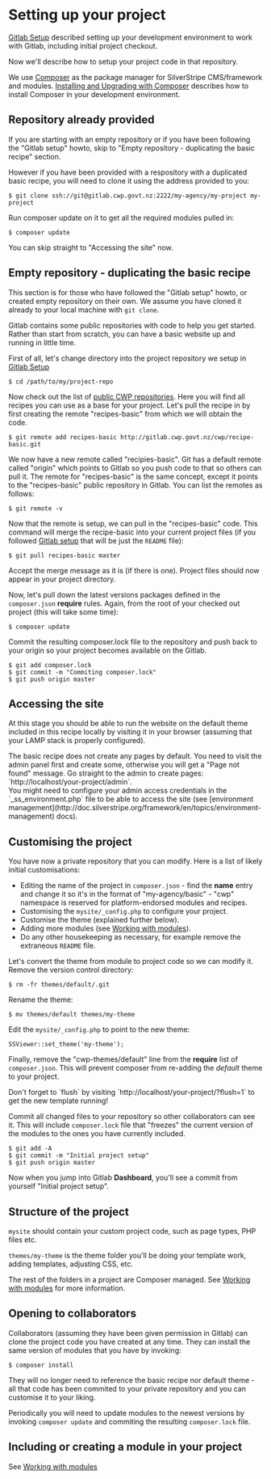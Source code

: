 # Setting up your project

[Gitlab Setup](../gitlab/gitlab-setup) described setting up your development environment to work with Gitlab, including
initial project checkout.

Now we'll describe how to setup your project code in that repository.

We use [Composer](http://getcomposer.org) as the package manager for SilverStripe CMS/framework and modules.
[Installing and Upgrading with Composer](http://doc.silverstripe.org/framework/en/installation/composer) describes
how to install Composer in your development environment.

## Repository already provided

If you are starting with an empty repository or if you have been following the "Gitlab setup" howto, skip to "Empty
repository - duplicating the basic recipe" section.

However if you have been provided with a respository with a duplicated basic recipe, you will need to clone it using
the address provided to you:

	$ git clone ssh://git@gitlab.cwp.govt.nz:2222/my-agency/my-project my-project

Run composer update on it to get all the required modules pulled in:

	$ composer update

You can skip straight to "Accessing the site" now.

## Empty repository - duplicating the basic recipe

This section is for those who have followed the "Gitlab setup" howto, or created empty repository on their own. We
assume you have cloned it already to your local machine with `git clone`.

Gitlab contains some public repositories with code to help you get started. Rather than start from scratch, you can have
a basic website up and running in little time.

First of all, let's change directory into the project repository we setup in [Gitlab Setup](../gitlab/gitlab-setup)

	$ cd /path/to/my/project-repo

Now check out the list of [public CWP repositories](http://gitlab.cwp.govt.nz/public). Here you will find all recipes
you can use as a base for your project. Let's pull the recipe in by first creating the remote "recipes-basic" from which
we will obtain the code.

	$ git remote add recipes-basic http://gitlab.cwp.govt.nz/cwp/recipe-basic.git

We now have a new remote called "recipies-basic". Git has a default remote called "origin" which points to Gitlab so
you push code to that so others can pull it. The remote for "recipes-basic" is the same concept, except it points to
the "recipes-basic" public repository in Gitlab. You can list the remotes as follows:

	$ git remote -v

Now that the remote is setup, we can pull in the "recipes-basic" code. This command will merge the recipe-basic into
your current project files (if you followed [Gitlab setup](../gitlab/gitlab-setup.md) that will be just the `README`
file):

	$ git pull recipes-basic master

Accept the merge message as it is (if there is one). Project files should now appear in your project directory.

Now, let's pull down the latest versions packages defined in the `composer.json` **require** rules.
Again, from the root of your checked out project (this will take some time):

	$ composer update

Commit the resulting composer.lock file to the repository and push back to your origin so your project becomes available
on the Gitlab.

	$ git add composer.lock
	$ git commit -m "Commiting composer.lock"
	$ git push origin master

## Accessing the site

At this stage you should be able to run the website on the default theme included in this recipe locally by visiting it
in your browser (assuming that your LAMP stack is properly configured).

<div class="notice" markdown='1'>
The basic recipe does not create any pages by default. You need to visit the admin panel first and create some,
otherwise you will get a "Page not found" message. Go straight to the admin to create pages:
`http://localhost/your-project/admin`.
</div>

<div class="hint" markdown='1'>
You might need to configure your admin access credentials in the `_ss_environment.php` file to be able to access the
site (see [environment management](http://doc.silverstripe.org/framework/en/topics/environment-management) docs).
</div>

## Customising the project

You have now a private repository that you can modify. Here is a list of likely initial customisations:

 * Editing the name of the project in `composer.json` - find the **name** entry and change it so it's in the format of
"my-agency/basic" - "cwp" namespace is reserved for platform-endorsed modules and recipes.
 * Customising the `mysite/_config.php` to configure your project.
 * Customise the theme (explained further below).
 * Adding more modules (see [Working with modules](../gitlab/working-with-modules)).
 * Do any other housekeeping as necessary, for example remove the extraneous `README` file.

Let's convert the theme from module to project code so we can modify it. Remove the version control directory:

	$ rm -fr themes/default/.git

Rename the theme:

	$ mv themes/default themes/my-theme

Edit the `mysite/_config.php` to point to the new theme:

	SSViewer::set_theme('my-theme');

Finally, remove the "cwp-themes/default" line from the **require** list of `composer.json`. This will prevent composer
from re-adding the *default* theme to your project.

<div class="notice" markdown='1'>
Don't forget to `flush` by visiting `http://localhost/your-project/?flush=1` to get the new template running!
</div>

Commit all changed files to your repository so other collaborators can see it. This will include `composer.lock` file
that "freezes" the current version of the modules to the ones you have currently included.

	$ git add -A
	$ git commit -m "Initial project setup"
	$ git push origin master

Now when you jump into Gitlab **Dashboard**, you'll see a commit from yourself "Initial project setup".

## Structure of the project

`mysite` should contain your custom project code, such as page types, PHP files etc.

`themes/my-theme` is the theme folder you'll be doing your template work, adding templates, adjusting CSS, etc.

The rest of the folders in a project are Composer managed. See [Working with modules](../gitlab/working-with-modules)
for more information.

## Opening to collaborators

Collaborators (assuming they have been given permission in Gitlab) can clone the project code you have created at any
time. They can install the same version of modules that you have by invoking:

	$ composer install

They will no longer need to reference the basic recipe nor default theme - all that code has been commited to your
private repository and you can customise it to your liking.

Periodically you will need to update modules to the newest versions by invoking `composer update` and commiting
the resulting `composer.lock` file.

## Including or creating a module in your project

See [Working with modules](../gitlab/working-with-modules)
